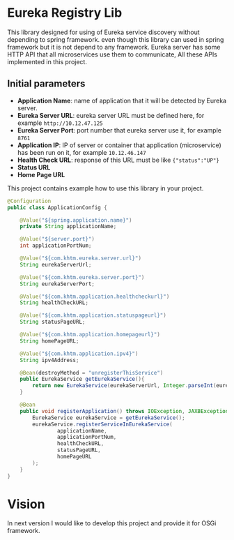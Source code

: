 # Eureka Registry Lib
This library designed for using of Eureka service discovery without depending to spring framework.
even though this library can used in spring framework but it is not depend to any framework. Eureka server has some HTTP
API that all microservices use them to communicate, All these APIs implemented in this project.

## Initial parameters
* **Application Name**: name of application that it will be detected by Eureka server.
* **Eureka Server URL**: eureka server URL must be defined here, for example ``http://10.12.47.125``
* **Eureka Server Port**: port number that eureka server use it, for example ``8761``
* **Application IP**: IP of server or container that application (microservice) has been run on it, for example ``10.12.46.147``
* **Health Check URL**: response of this URL must be like ``{"status":"UP"}``
* **Status URL**
* **Home Page URL**

This project contains example how to use this library in your project.
```java
@Configuration
public class ApplicationConfig {

    @Value("${spring.application.name}")
    private String applicationName;

    @Value("${server.port}")
    int applicationPortNum;

    @Value("${com.khtm.eureka.server.url}")
    String eurekaServerUrl;

    @Value("${com.khtm.eureka.server.port}")
    String eurekaServerPort;

    @Value("${com.khtm.application.healthcheckurl}")
    String healthCheckURL;

    @Value("${com.khtm.application.statuspageurl}")
    String statusPageURL;

    @Value("${com.khtm.application.homepageurl}")
    String homePageURL;

    @Value("${com.khtm.application.ipv4}")
    String ipv4Address;

    @Bean(destroyMethod = "unregisterThisService")
    public EurekaService getEurekaService(){
        return new EurekaService(eurekaServerUrl, Integer.parseInt(eurekaServerPort), ipv4Address);
    }

    @Bean
    public void registerApplication() throws IOException, JAXBException, ParserConfigurationException, SAXException {
        EurekaService eurekaService = getEurekaService();
        eurekaService.registerServiceInEurekaService(
                applicationName,
                applicationPortNum,
                healthCheckURL,
                statusPageURL,
                homePageURL
        );
    }
}
``` 

# Vision
In next version I would like to develop this project and provide it for OSGi framework. 